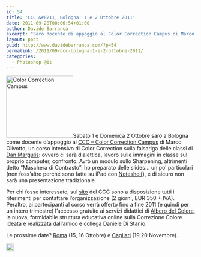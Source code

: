 ```yaml
---
id: 54
title: 'CCC &#8211; Bologna: 1 e 2 Ottobre 2011'
date: 2011-09-28T00:06:54+01:00
author: Davide Barranca
excerpt: "Sarò docente di appoggio al Color Correction Campus di Marco Olivotto (Bologna, 1 e 2 Ottobre 2011), con un modulo... un po' particolare sulla maschera di contrasto."
layout: post
guid: http://www.davidebarranca.com/?p=54
permalink: /2011/09/ccc-bologna-1-e-2-ottobre-2011/
categories:
  - Photoshop @it
---
```

<div class="pf-content">
  <p>
    <img class="alignleft size-full wp-image-56" style="border-style: initial;border-color: initial;border-width: 0px" src="http://localhost:8888/wp-content/uploads/2011/09/ccc.jpg" alt="Color Correction Campus" width="178" height="165" srcset="http://localhost:8888/wp-content/uploads/2011/09/ccc.jpg 178w, http://localhost:8888/wp-content/uploads/2011/09/ccc-150x139.jpg 150w" sizes="(max-width: 178px) 100vw, 178px" />Sabato 1 e Domenica 2 Ottobre sarò a Bologna come docente d&#8217;appoggio al <a title="Color Correction Campus - Bologna" href="http://www.colorcorrectioncampus.com/?page_id=149" target="_blank">CCC &#8211; Color Correction Campus</a> di Marco Olivotto, un corso intensivo di Color Correction sulla falsariga delle classi di <a title="Sito ufficiale italiano di Dan Margulis" href="http://www.danmargulis.it" target="_blank">Dan Margulis</a>: ovvero ci sarà dialettica, lavoro sulle immagini in classe sul proprio computer, confronto. Avrò un modulo sullo Sharpening, altrimenti detto &#8220;Maschera di Contrasto&#8221;: ho preparato delle slides&#8230; un po&#8217; particolari (non foss&#8217;altro perché sono fatte su iPad con <a title="Noteshelf per iPad" href="http://www.fluidtouch.biz/noteshelf/" target="_blank">Noteshelf</a>), e di sicuro non sarà una presentazione tradizionale.
  </p>
  
  <p>
    Per chi fosse interessato, sul <a title="CCC - Color Correction Campus" href="http://www.colorcorrectioncampus.com" target="_blank">sito</a> del CCC sono a disposizione tutti i riferimenti per contattare l&#8217;organizzazione (2 giorni, EUR 350 + IVA). Peraltro, ai partecipanti al corso verrà offerto fino a fine 2011 (e quindi per un intero trimestre) l&#8217;accesso gratuito ai servizi didattici di <a title="Albero del Colore, di Daniele Di Stanio" href="http://www.alberodelcolore.com/" target="_blank">Albero del Colore</a>, la nuova, formidabile struttura educativa online sulla Correzione Colore ideata e realizzata dall&#8217;amico e collega Daniele Di Stanio.
  </p>
  
  <p>
    Le prossime date? <a title="CCC - Roma" href="http://www.colorcorrectioncampus.com/?page_id=157" target="_blank">Roma</a> (15, 16 Ottobre) e <a title="CCC - Cagliari" href="http://www.colorcorrectioncampus.com/?page_id=246" target="_blank">Cagliari</a> (19,20 Novembre).
  </p>
</div>

<!-- Share-Widget Button BEGIN --><a href="javascript:void(0);" myshare\_id="mys\_shareit" myshare\_url="http://localhost:8888/2011/09/ccc-bologna-1-e-2-ottobre-2011/" myshare\_title="CCC &#8211; Bologna: 1 e 2 Ottobre 2011" rel="nofollow" onclick=" return false;" style="text-decoration:none; color:#000000; font-size:11px; line-height:20px;"> 

<img src="http://localhost:8888/wp-content/plugins/share-widget/img/share-button-white-small.png" height="20" alt="Share" style="border:0" /> </a> <!-- Share-Widget Button END -->